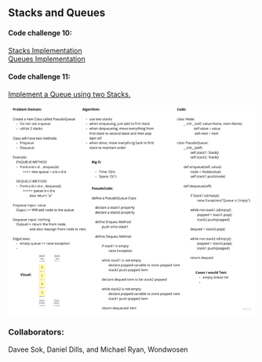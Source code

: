 ## Stacks and Queues

#### Code challenge 10:  
[Stacks Implementation](https://github.com/prabin544/data-structures-and-algorithms/blob/stack-queue-pseudo/python/stacks_and_queue/stacks/stacks.py)  
[Queues Implementation](https://github.com/prabin544/data-structures-and-algorithms/blob/stack-queue-pseudo/python/stacks_and_queue/queues/queue.py)
#### Code challenge 11:  
[Implement a Queue using two Stacks.](https://github.com/prabin544/data-structures-and-algorithms/blob/stack-queue-pseudo/python/stacks_and_queue/stack_queue_pseudo/stack_queue_pseuodo.py)  


![screenshot](https://github.com/prabin544/data-structures-and-algorithms/blob/main/python/code_challenges/assets/stacksAndQueues.PNG)

### Collaborators:
Davee Sok, Daniel Dills, and Michael Ryan, Wondwosen

